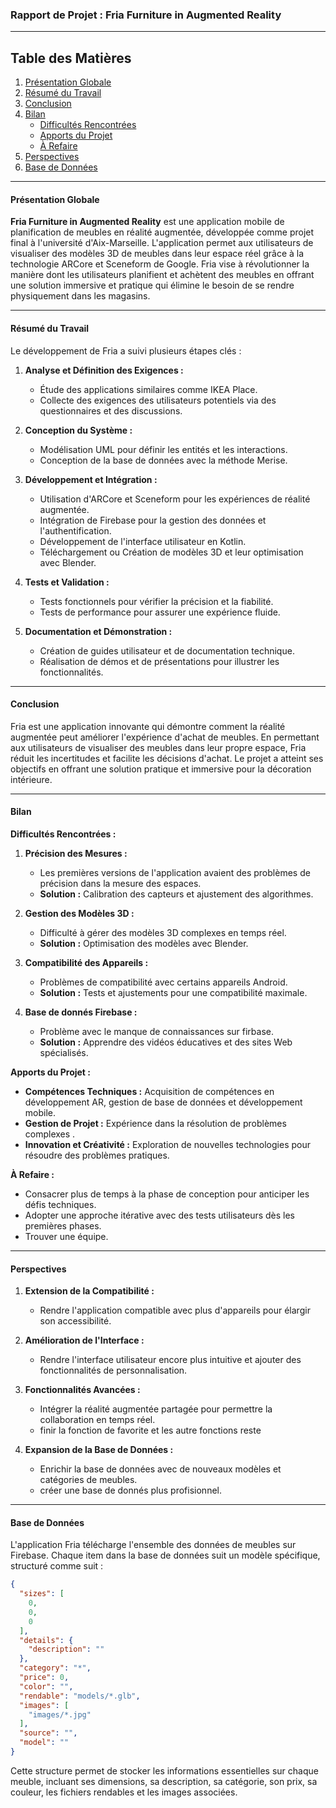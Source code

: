 ### Rapport de Projet : Fria Furniture in Augmented Reality

---

## Table des Matières

1. [Présentation Globale](#présentation-globale)
2. [Résumé du Travail](#résumé-du-travail)
3. [Conclusion](#conclusion)
4. [Bilan](#bilan)
    - [Difficultés Rencontrées](#difficultés-rencontrées)
    - [Apports du Projet](#apports-du-projet)
    - [À Refaire](#à-refaire)
5. [Perspectives](#perspectives)
6. [Base de Données](#base-de-données)

---

#### Présentation Globale

**Fria Furniture in Augmented Reality** est une application mobile de planification de meubles en réalité augmentée, développée comme projet final à l'université d'Aix-Marseille. L'application permet aux utilisateurs de visualiser des modèles 3D de meubles dans leur espace réel grâce à la technologie ARCore et Sceneform de Google. Fria vise à révolutionner la manière dont les utilisateurs planifient et achètent des meubles en offrant une solution immersive et pratique qui élimine le besoin de se rendre physiquement dans les magasins.


---

#### Résumé du Travail

Le développement de Fria a suivi plusieurs étapes clés :

1. **Analyse et Définition des Exigences :**
   - Étude des applications similaires comme IKEA Place.
   - Collecte des exigences des utilisateurs potentiels via des questionnaires et des discussions.

2. **Conception du Système :**
   - Modélisation UML pour définir les entités et les interactions.
   - Conception de la base de données avec la méthode Merise.

3. **Développement et Intégration :**
   - Utilisation d'ARCore et Sceneform pour les expériences de réalité augmentée.
   - Intégration de Firebase pour la gestion des données et l'authentification.
   - Développement de l'interface utilisateur en Kotlin.
   - Téléchargement ou Création de modèles 3D et leur optimisation avec Blender.

4. **Tests et Validation :**
   - Tests fonctionnels pour vérifier la précision et la fiabilité.
   - Tests de performance pour assurer une expérience fluide.

5. **Documentation et Démonstration :**
   - Création de guides utilisateur et de documentation technique.
   - Réalisation de démos et de présentations pour illustrer les fonctionnalités.

---

#### Conclusion

Fria est une application innovante qui démontre comment la réalité augmentée peut améliorer l'expérience d'achat de meubles. En permettant aux utilisateurs de visualiser des meubles dans leur propre espace, Fria réduit les incertitudes et facilite les décisions d'achat. Le projet a atteint ses objectifs en offrant une solution pratique et immersive pour la décoration intérieure.

---

#### Bilan

**Difficultés Rencontrées :**
1. **Précision des Mesures :**
   - Les premières versions de l'application avaient des problèmes de précision dans la mesure des espaces.
   - **Solution :** Calibration des capteurs et ajustement des algorithmes.

2. **Gestion des Modèles 3D :**
   - Difficulté à gérer des modèles 3D complexes en temps réel.
   - **Solution :** Optimisation des modèles avec Blender.

3. **Compatibilité des Appareils :**
   - Problèmes de compatibilité avec certains appareils Android.
   - **Solution :** Tests et ajustements pour une compatibilité maximale.
4. **Base de donnés Firebase :**
   - Problème avec le manque de connaissances sur firbase.
   - **Solution :** Apprendre des vidéos éducatives et des sites Web spécialisés.
  
**Apports du Projet :**
- **Compétences Techniques :** Acquisition de compétences en développement AR, gestion de base de données et développement mobile.
- **Gestion de Projet :** Expérience dans la résolution de problèmes complexes .
- **Innovation et Créativité :** Exploration de nouvelles technologies pour résoudre des problèmes pratiques.

**À Refaire :**
- Consacrer plus de temps à la phase de conception pour anticiper les défis techniques.
- Adopter une approche itérative avec des tests utilisateurs dès les premières phases.
- Trouver une équipe.

---

#### Perspectives

1. **Extension de la Compatibilité :**
   - Rendre l'application compatible avec plus d'appareils pour élargir son accessibilité.

2. **Amélioration de l'Interface :**
   - Rendre l'interface utilisateur encore plus intuitive et ajouter des fonctionnalités de personnalisation.

3. **Fonctionnalités Avancées :**
   - Intégrer la réalité augmentée partagée pour permettre la collaboration en temps réel.
   - finir la fonction de favorite et les autre fonctions reste

4. **Expansion de la Base de Données :**
   - Enrichir la base de données avec de nouveaux modèles et catégories de meubles.
   - créer une base de donnés plus profisionnel.

---

#### Base de Données

L'application Fria télécharge l'ensemble des données de meubles sur Firebase. Chaque item dans la base de données suit un modèle spécifique, structuré comme suit :

```json
{
  "sizes": [
    0,
    0,
    0
  ],
  "details": {
    "description": ""
  },
  "category": "*",
  "price": 0,
  "color": "",
  "rendable": "models/*.glb",
  "images": [
    "images/*.jpg"
  ],
  "source": "",
  "model": ""
}
```

Cette structure permet de stocker les informations essentielles sur chaque meuble, incluant ses dimensions, sa description, sa catégorie, son prix, sa couleur, les fichiers rendables et les images associées.
